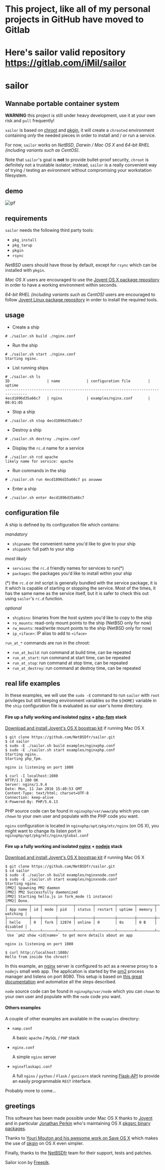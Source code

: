 # This project, like all of my personal projects in GitHub have moved to Gitlab
# Here's sailor valid repository https://gitlab.com/iMil/sailor


# sailor

## Wannabe portable container system

**WARNING** this project is still under heavy development, use it at your own
risk and `pull` frequently!

`sailor` is based on [chroot][0] and [pkgin][1], it will create a `chrooted`
environment containing _only_ the needed pieces in order to install and  / or
run a service.

For now, `sailor` works on  _NetBSD_, _Darwin / Mac OS X_ and _64-bit RHEL (including variants such as CentOS)_.

Note that `sailor`'s goal is **not** to provide bullet-proof security, `chroot`
is definitely not a trustable isolator; instead, `sailor` is a really
convenient way of trying / testing an evironment without compromising your
workstation filesystem.

## demo

![gif](https://imil.net/stuff/sailor.gif)

## requirements

`sailor` needs the following third party tools:

* `pkg_install`
* `pkg_tarup`
* `pkgin`
* `rsync`

_NetBSD_ users should have those by default, except for `rsync` which can be
installed with `pkgin`.

_Mac OS X_ users are encouraged to use the [Joyent OS X package repository][12] in order to have a working
environment within seconds.

_64-bit RHEL (including variants such as CentOS)_ users are encouraged to follow [Joyent Linux package repository][15] in order
to install the required tools.

## usage

* Create a ship

```
# ./sailor.sh build ./nginx.conf
```

* Run the ship

```
# ./sailor.sh start ./nginx.conf
Starting nginx.
```

* List running ships

```
# ./sailor.sh ls
ID                 | name            | configuration file        | uptime    
--------------------------------------------------------------------------------
4ecd1896d35a66c7   | nginx           | examples/nginx.conf       | 00:01:05  
```

* Stop a ship

```
# ./sailor.sh stop 4ecd1896d35a66c7
```

* Destroy a ship

```
# ./sailor.sh destroy ./nginx.conf
```

* Display the `rc.d` name for a service

```
# ./sailor.sh rcd apache
likely name for service: apache
```

* Run commands in the ship

```
# ./sailor.sh run 4ecd1896d35a66c7 ps axuwww
```

* Enter a ship

```
# ./sailor.sh enter 4ecd1896d35a66c7
```

## configuration file

A ship is defined by its configuration file which contains:

_mandatory_

* `shipname`: the convenient name you'd like to give to your ship
* `shippath`: full path to your ship

_most likely_

* `services`: the `rc.d` friendly names for services to run(*)
* `packages`: the packages you'd like to install within your ship

(*) the `rc.d` or _init_ script is generally bundled with the service package,
it is it which is capable of starting or stopping the service. Most of the
times, it has the same name as the service itself, but it is safer to check this
out using `sailor`'s `rc.d` function.

_optional_

* `shipbins`: binaries from the host system you'd like to copy to the ship
* `ro_mounts`: read-only mount points to the ship (NetBSD only for now)
* `rw_mounts`: read/write mount points to the ship (NetBSD only for now)
* `ip_<iface>`: IP alias to add to `<iface>`

`run_at_*` commands are run in the chroot:

* `run_at_build`: run command at build time, can be repeated
* `run_at_start`: run command at start time, can be repeated
* `run_at_stop`: run command at stop time, can be repeated
* `run_at_destroy`: run command at destroy time, can be repeated

## real life examples

In these examples, we will use the `sudo -E` command to run `sailor` with `root`
privileges but still keeping environment variables so the `${HOME}` variable
in the `ship` configuration file is evaluated as our user's home directory.

#### Fire up a fully working and isolated [nginx][3] + [php-fpm][4] stack

[Download and install Joyent's OS X boostrap kit][12] if running Mac OS X

```
$ git clone https://github.com/NetBSDfr/sailor.git
$ cd sailor
$ sudo -E ./sailor.sh build examples/nginxphp.conf
$ sudo -E ./sailor.sh start examples/nginxphp.conf
Starting nginx.
Starting php_fpm.

nginx is listening on port 1080

$ curl -I localhost:1080
HTTP/1.1 200 OK
Server: nginx/1.9.4
Date: Mon, 11 Jan 2016 15:40:53 GMT
Content-Type: text/html; charset=UTF-8
Connection: keep-alive
X-Powered-By: PHP/5.6.13
```

PHP source code can be found in `nginxphp/var/www/php` which you can `chown` to
your own user and populate with the PHP code you want.

`nginx` configuration is located in `nginxphp/opt/pkg/etc/nginx` (on OS X), you
might want to change its listen port in
`nginxphp/opt/pkg/etc/nginx/global.conf`

#### Fire up a fully working and isolated [nginx][3] + [nodejs][6] stack

[Download and install Joyent's OS X boostrap kit][12] if running Mac OS X

```
$ git clone https://github.com/NetBSDfr/sailor.git
$ cd sailor
$ sudo -E ./sailor.sh build examples/nginxnode.conf
$ sudo -E ./sailor.sh start examples/nginxnode.conf 
Starting nginx.
[PM2] Spawning PM2 daemon
[PM2] PM2 Successfully daemonized
[PM2] Starting hello.js in fork_mode (1 instance)
[PM2] Done.
┌──────────┬────┬──────┬───────┬────────┬─────────┬────────┬────────┬──────────┐
│ App name │ id │ mode │ pid   │ status │ restart │ uptime │ memory │ watching │
├──────────┼────┼──────┼───────┼────────┼─────────┼────────┼────────┼──────────┤
│ hello    │ 0  │ fork │ 12874 │ online │ 0       │ 0s     │ 0 B    │ disabled │
└──────────┴────┴──────┴───────┴────────┴─────────┴────────┴────────┴──────────┘
 Use `pm2 show <id|name>` to get more details about an app

nginx is listening on port 1080

$ curl http://localhost:1080/
Hello from inside the chroot!
```

In this example, an [nginx][3] server is configured to act as a reverse proxy
to a `nodejs` small web app. The application is started by the [pm2][7] process
manager and listens on port 8080. This setup is based on [this great
documentation][8] and automatize all the steps described.

`node` source code can be found in `nginxphp/var/node` which you can `chown` to
your own user and populate with the `node` code you want.

#### Others examples

A couple of other examples are available in the `examples` directory:

* `namp.conf`

  A basic `apache` / `MySQL` / `PHP` stack

* `nginx.conf`

  A simple `nginx` server

* `nginxflaskapi.conf`

  A full `nginx` / `python` / `Flask` / `gunicorn` stack running [Flask-API][9]
  to provide an easily programmable `REST` interface.

Probably more to come...

## greetings

This software has been made possible under Mac OS X thanks to [Joyent][10] and
in particular [Jonathan Perkin][11] who's maintaining OS X [pkgsrc binary
packages][12].

Thanks to [Youri Mouton and his awesome work on Save OS X][13] which makes
the use of [pkgin][1] on OS X even simpler.

Finally, thanks to the [NetBSDfr][14] team for their support, tests and patches.

Sailor icon by [Freeplk](https://www.flaticon.com/authors/freepik).

[0]: https://en.wikipedia.org/wiki/Chroot
[1]: http://pkgin.net
[2]: https://github.com/cmacrae/saveosx
[3]: http://nginx.org/
[4]: http://php.net/manual/en/install.fpm.php
[5]: https://github.com/cmacrae/saveosx#installation
[6]: https://nodejs.org/en/
[7]: http://pm2.keymetrics.io/
[8]: https://www.digitalocean.com/community/tutorials/how-to-set-up-a-node-js-application-for-production-on-ubuntu-14-04
[9]: http://www.flaskapi.org/
[10]: https://www.joyent.com/
[11]: https://www.perkin.org.uk/
[12]: https://pkgsrc.joyent.com/install-on-osx/
[13]: https://github.com/cmacrae/saveosx
[14]: http://www.NetBSDfr.org/
[15]: https://pkgsrc.joyent.com/install-on-linux/
